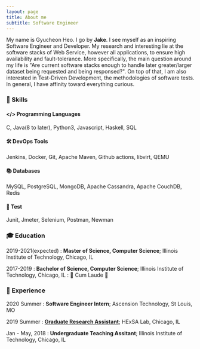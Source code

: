 ```yaml
---
layout: page
title: About me
subtitle: Software Engineer 
---
```


My name is Gyucheon Heo. I go by **Jake**. I see myself as an inspiring Software Engineer and Developer.
My research and interesting lie at the software stacks of Web Service, however all applications, to ensure high availability and fault-tolerance. More specifically, the main question around my life is "Are current software stacks enough to handle later greater/larger dataset being requested and being responsed?". On top of that, I am also interested in Test-Driven Development, the methodologies of software tests. In general, I have affinity toward everything curious.

### 💪 Skills

#### </> Programming Languages
C, Java(8 to later), Python3, Javascript, Haskell, SQL

#### 🛠 DevOps Tools
Jenkins, Docker, Git, Apache Maven, Github actions, libvirt, QEMU

#### 📚 Databases
MySQL, PostgreSQL, MongoDB, Apache Cassandra, Apache CouchDB, Redis

#### 🧪 Test 
Junit, Jmeter, Selenium, Postman, Newman

### 🎓 Education

2019-2021(expected)
: **Master of Science, Computer Science**; Illinois Institute of Technology, Chicago, IL

2017-2019
: **Bachelor of Science, Computer Science**; Illinois Institute of Technology, Chicago, IL
: 🥉 Cum Laude 🥉

### 💼 Experience

2020 Summer
: **Software Engineer Intern**; Ascension Technology, St Louis, MO

2019 Summer
: **[Graduate Research Assistant](https://www.halek.co/authors/gyucheon-heo/)**; HExSA Lab, Chicago, IL

Jan - May, 2018
: **Undergraduate Teaching Assitant**; Illinois Institute of Technology, Chicago, IL


